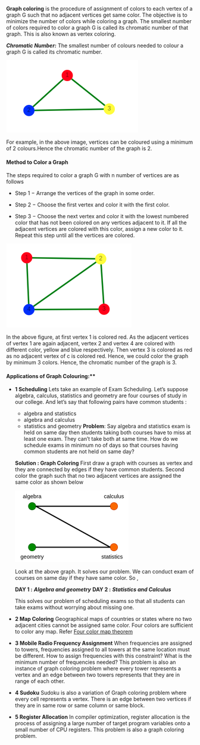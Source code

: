 
**Graph coloring** is the procedure of assignment of colors to each vertex of a graph G such that no adjacent vertices get same color. The objective is to minimize the number of colors while coloring a graph. The smallest number of colors required to color a graph G is called its chromatic number of that graph.
This is also known as vertex coloring.

***Chromatic Number:*** 
The smallest number of colours needed to colour a graph G is called its chromatic number.

![Example](images/ex2.png)

For example, in the above image, vertices can be coloured using a minimum of 2 colours.Hence the chromatic number of the graph is 2.

#### Method to Color a Graph

The steps required to color a graph G with n number of vertices are as follows

- Step 1 − Arrange the vertices of the graph in some order.

- Step 2 − Choose the first vertex and color it with the first color.

- Step 3 − Choose the next vertex and color it with the lowest numbered color that has not been colored on any vertices adjacent to it. If all the adjacent vertices are colored with this color, assign a new color to it. Repeat this step until all the vertices are colored.

![Example](images/ex4.png)

In the above figure, at first vertex 1 is colored red. As the adjacent vertices of vertex 1 are again adjacent, vertex 2 and vertex 4 are colored with different color, yellow and blue respectively. Then vertex 3 is colored as red as no adjacent vertex of c is colored red. Hence, we could color the graph by minimum 3 colors. Hence, the chromatic number of the graph is 3.

#### Applications of Graph Colouring:**

- **1 Scheduling**
    Lets take an example of Exam Scheduling. Let’s suppose algebra, calculus, statistics and geometry are four courses of study in our college. And let’s say that following pairs have common students :

    - algebra and statistics
    - algebra and calculus
    - statistics and geometry
    **Problem**: Say algebra and statistics exam is held on same day then students taking both courses have to miss at least one exam. They can’t take both at same time. How do we schedule exams in minimum no of days so that courses having common students are not held on same day?

    **Solution : Graph Coloring**
    First draw a graph with courses as vertex and they are connected by edges if they have common students. Second color the graph such that no two adjacent vertices are assigned the same color as shown below

    ![Scheduling](images/scheduling.png)

    Look at the above graph. It solves our problem. We can conduct exam of courses on same day if they have same color. So ,

    **DAY 1 :** ***Algebra and geometry***
    **DAY 2 :** ***Statistics and Calculus***

    This solves our problem of scheduling exams so that all students can take exams without worrying about missing one.


- **2 Map Coloring** 
 Geographical maps of countries or states where no two adjacent cities cannot be assigned same color. Four colors are sufficient to color any map. Refer [Four color map theorem](https://en.wikipedia.org/wiki/Four_color_theorem)


- **3 Mobile Radio Frequency Assignment**
When frequencies are assigned to towers, frequencies assigned to all towers at the same location must be different. How to assign frequencies with this constraint? What is the minimum number of frequencies needed? This problem is also an instance of graph coloring problem where every tower represents a vertex and an edge between two towers represents that they are in range of each other.

- **4 Sudoku** 
Sudoku is also a variation of Graph coloring problem where every cell represents a vertex. There is an edge between two vertices if they are in same row or same column or same block.

- **5 Register Allocation**
In compiler optimization, register allocation is the process of assigning a large number of target program variables onto a small number of CPU registers. This problem is also a graph coloring problem. 

